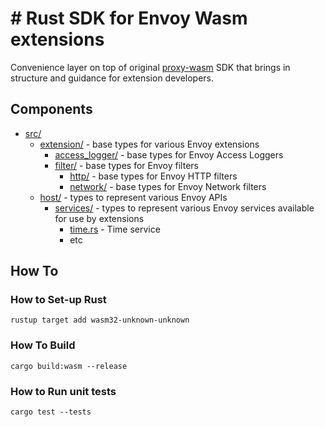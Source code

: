# # Rust SDK for Envoy Wasm extensions

Convenience layer on top of original [proxy-wasm](https://github.com/proxy-wasm/proxy-wasm-rust-sdk) SDK
that brings in structure and guidance for extension developers.

## Components

* [src/](./src/)
  * [extension/](./src/extension/) - base types for various Envoy extensions
    * [access_logger/](./src/extension/access_logger/) - base types for Envoy Access Loggers
    * [filter/](./src/extension/filter/) - base types for Envoy filters
      * [http/](./src/extension/filter/http/) - base types for Envoy HTTP filters
      * [network/](./src/extension/filter/network/) - base types for Envoy Network filters
  * [host/](./src/host/) - types to represent various Envoy APIs
    * [services/](./src/host/services/) - types to represent various Envoy services available for use by extensions
      * [time.rs](./src/host/services/time.rs) - Time service
      * etc

## How To

### How to Set-up Rust

```shell
rustup target add wasm32-unknown-unknown
```

### How To Build

```shell
cargo build:wasm --release
```

### How to Run unit tests

```shell
cargo test --tests
```
